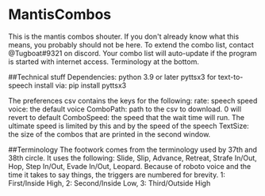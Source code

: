 # MantisCombos
This is the mantis combos shouter. If you don't already know what this means, you probably should not be here.
To extend the combo list, contact @Tugboat#9321 on discord.
Your combo list will auto-update if the program is started with internet access.
Terminology at the bottom.

##Technical stuff
Dependencies:
python 3.9 or later
pyttsx3 for text-to-speech
  install via: pip install pyttsx3

The preferences csv contains the keys for the following:
rate: speech speed
voice: the default voice
ComboPath: path to the csv to download. 0 will revert to default
ComboSpeed: the speed that the wait time will run. The ultimate speed is limited by this and by the speed of the speech
TextSize: the size of the combos that are printed in the second window.



##Terminology
The footwork comes from the terminology used by 37th and 38th circle. It uses the following:
Slide, Slip, Advance, Retreat, Strafe In/Out, Hop, Step In/Out, Evade In/Out, Leopard.
Because of roboto voice and the time it takes to say things, the triggers are numbered for brevity. 1: First/Inside High, 2: Second/Inside Low, 3: Third/Outside High
